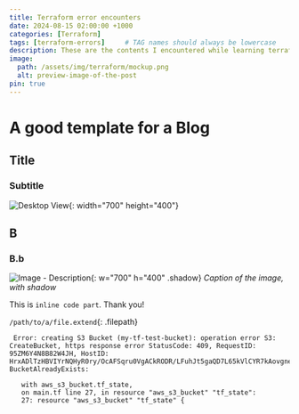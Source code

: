 ```yaml
---
title: Terraform error encounters
date: 2024-08-15 02:00:00 +1000
categories: [Terraform]
tags: [terraform-errors]     # TAG names should always be lowercase
description: These are the contents I encountered while learning terraform in automating aws cloud and the fixes i applied.
image:
  path: /assets/img/terraform/mockup.png
  alt: preview-image-of-the-post
pin: true
---
```


<!--size for preview image 1200 x 630 -->

# A good template for a Blog

## Title

### Subtitle

![Desktop View](/assets/img/sample/mockup.png){: width="700" height="400"}

## B

### B.b

![Image - Description](/assets/img/sample/mockup.png){: w="700" h="400" .shadow}
_Caption of the image, with shadow_

This is `inline code part`. Thank you!

`/path/to/a/file.extend`{: .filepath}

```shell
 Error: creating S3 Bucket (my-tf-test-bucket): operation error S3: CreateBucket, https response error StatusCode: 409, RequestID: 95ZM6Y4N8B82W4JH, HostID: HrxADlTzHBVIYrNQHyR0ry/OcAFSqru0VgACkRODR/LFuhJt5gaQD7L65kVlCYR7kAovgnefv0xiR9zRA3Xibw==, BucketAlreadyExists: 
 
   with aws_s3_bucket.tf_state,
   on main.tf line 27, in resource "aws_s3_bucket" "tf_state":
   27: resource "aws_s3_bucket" "tf_state" {
```
